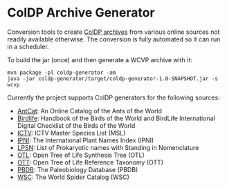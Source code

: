 # ColDP Archive Generator

Conversion tools to create [ColDP archives](https://github.com/CatalogueOfLife/coldp/) from various online sources not readily available otherwise.
The conversion is fully automated so it can run in a scheduler.

To build the jar (once) and then generate a WCVP archive with it:

```
mvn package -pl coldp-generator -am 
java -jar coldp-generator/target/coldp-generator-1.0-SNAPSHOT.jar -s wcvp
```

Currently the project supports ColDP generators for the following sources:

 - [AntCat](https://antcat.org): An Online Catalog of the Ants of the World
 - [Birdlife](http://datazone.birdlife.org/species/taxonomy): Handbook of the Birds of the World and BirdLife International Digital Checklist of the Birds of the World
 - [ICTV](https://talk.ictvonline.org/taxonomy/w/ictv-taxonomy): ICTV Master Species List (MSL)
 - [IPNI](https://www.ipni.org): The International Plant Names Index (IPNI)
 - [LPSN](https://lpsn.dsmz.de/): List of Prokaryotic names with Standing in Nomenclature
 - [OTL](https://tree.opentreeoflife.org/about/synthesis-release): Open Tree of Life Synthesis Tree (OTL)
 - [OTT](https://tree.opentreeoflife.org/about/taxonomy-version): Open Tree of Life Reference Taxonomy (OTT)
 - [PBDB](https://paleobiodb.org/): The Paleobiology Database (PBDB)
 - [WSC](https://wsc.nmbe.ch/): The World Spider Catalog (WSC)
